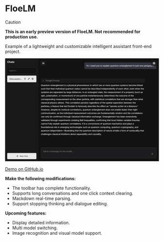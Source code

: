 # FloeLM

> [!CAUTION]
> **This is an early preview version of FloeLM. Not recommended for production use.**

Example of a lightweight and customizable intelligent assistant front-end project.

![FloeLM Screenshot](./assets/screenshot.jpeg)

[Demo on GitHub.io](https://floebot.github.io/FloeLM)

**Make the following modifications:**
- The toolbar has complete functionality.  
- Supports long conversations and one click context clearing.  
- Mackdown real-time parsing.  
- Support stopping thinking and dialogue editing.

**Upcoming features:**
- Display detailed information.  
- Multi model switching.  
- Image recognition and visual model support.
